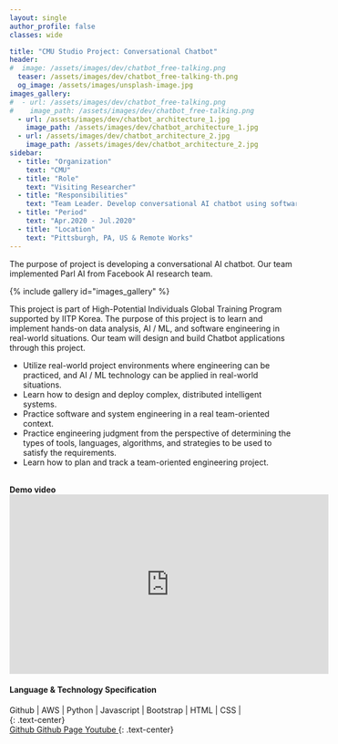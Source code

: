 ```yaml
---
layout: single
author_profile: false
classes: wide

title: "CMU Studio Project: Conversational Chatbot"
header:
#  image: /assets/images/dev/chatbot_free-talking.png
  teaser: /assets/images/dev/chatbot_free-talking-th.png
  og_image: /assets/images/unsplash-image.jpg
images_gallery:
#  - url: /assets/images/dev/chatbot_free-talking.png
#    image_path: /assets/images/dev/chatbot_free-talking.png
  - url: /assets/images/dev/chatbot_architecture_1.jpg
    image_path: /assets/images/dev/chatbot_architecture_1.jpg
  - url: /assets/images/dev/chatbot_architecture_2.jpg
    image_path: /assets/images/dev/chatbot_architecture_2.jpg
sidebar:
  - title: "Organization"
    text: "CMU"
  - title: "Role"
    text: "Visiting Researcher"
  - title: "Responsibilities"
    text: "Team Leader. Develop conversational AI chatbot using software engineering pipeline and AI technologies." 
  - title: "Period"
    text: "Apr.2020 - Jul.2020"
  - title: "Location"
    text: "Pittsburgh, PA, US & Remote Works" 
---
```


The purpose of project is developing a conversational AI chatbot. Our team implemented Parl AI from Facebook AI research team.

{% include gallery id="images_gallery" %}

This project is part of High-Potential Individuals Global Training Program supported by IITP Korea. The purpose of this project is to learn and implement hands-on data analysis, AI / ML, and software engineering in real-world situations. Our team will design and build Chatbot applications through this project.

<ul>
  <li>Utilize real-world project environments where engineering can be practiced, and AI / ML technology can be applied in real-world situations.</li>
  <li>Learn how to design and deploy complex, distributed intelligent systems.</li>
  <li>Practice software and system engineering in a real team-oriented context.</li>
  <li>Practice engineering judgment from the perspective of determining the types of tools, languages, algorithms, and strategies to be used to satisfy the requirements.</li>
  <li>Learn how to plan and track a team-oriented engineering project.</li>
</ul>

<br>
<b>Demo video</b>
<iframe width="560" height="315" src="https://www.youtube.com/embed/e33-9wViLc4" frameborder="0" allow="accelerometer; autoplay; clipboard-write; encrypted-media; gyroscope; picture-in-picture" allowfullscreen></iframe>

<br>
<div class="notice">
  <h4>Language & Technology Specification</h4>
  <i class="fab fa-fw fa-github" ></i> Github | 
  <i class="fab fa-fw fa-aws" ></i> AWS | 
  <i class="fab fa-fw fa-python"></i> Python | 
  <i class="fab fa-fw fa-js"></i> Javascript | 
  <i class="fab fa-fw fa-bootstrap"></i> Bootstrap | 
  <i class="fab fa-fw fa-html5"></i> HTML | 
  <i class="fab fa-fw fa-css3"></i> CSS | 
</div>
{: .text-center}

<br>
<a href="https://github.com/yongkyung-oh/CMU-Studio-Project" class="btn btn--primary" style="width: 10em"> <i class="fab fa-fw fa-github" ></i> Github </a>
<a href="https://yongkyung-oh.github.io/CMU-Studio-Project/" class="btn btn--info" style="width: 10em"> <i class="fab fa-fw fa-github" ></i> Github Page </a>
<a href="https://youtu.be/e33-9wViLc4" class="btn btn--danger" style="width: 10em"> <i class="fab fa-fw fa-youtube" ></i> Youtube </a>
{: .text-center}
